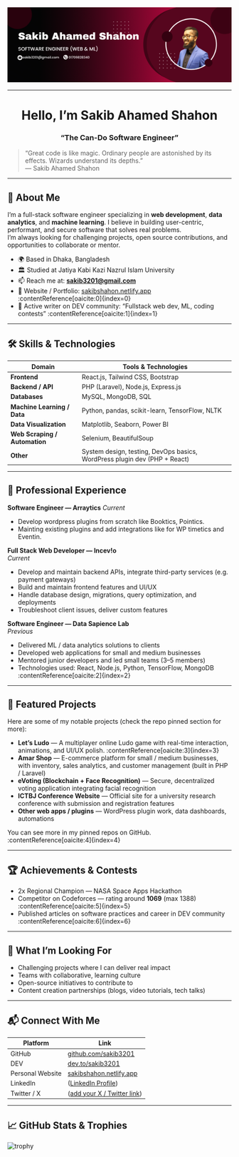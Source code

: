 <div align="center" style="width:100%;">
  <img src="software engineer (Web & ML).png" alt="Software Engineer (Web & ML)">
</div>

---

<h1 align="center">Hello, I’m Sakib Ahamed Shahon</h1>
<h3 align="center">“The Can-Do Software Engineer”</h3>

> “Great code is like magic. Ordinary people are astonished by its effects. Wizards understand its depths.”  
> — Sakib Ahamed Shahon  

---

## 🚀 About Me

I’m a full-stack software engineer specializing in **web development**, **data analytics**, and **machine learning**. I believe in building user-centric, performant, and secure software that solves real problems.  
I’m always looking for challenging projects, open source contributions, and opportunities to collaborate or mentor.

- 🌍 Based in Dhaka, Bangladesh  
- 🏛️ Studied at Jatiya Kabi Kazi Nazrul Islam University  
- 📫 Reach me at: **sakib3201@gmail.com**  
- 🔗 Website / Portfolio: [sakibshahon.netlify.app](https://sakibshahon.netlify.app) :contentReference[oaicite:0]{index=0}  
- 🧠 Active writer on DEV community: “Fullstack web dev, ML, coding contests” :contentReference[oaicite:1]{index=1}

---

## 🛠️ Skills & Technologies

| Domain | Tools & Technologies |
|---|---|
| **Frontend** | React.js, Tailwind CSS, Bootstrap |
| **Backend / API** | PHP (Laravel), Node.js, Express.js |
| **Databases** | MySQL, MongoDB, SQL |
| **Machine Learning / Data** | Python, pandas, scikit-learn, TensorFlow, NLTK |
| **Data Visualization** | Matplotlib, Seaborn, Power BI |
| **Web Scraping / Automation** | Selenium, BeautifulSoup |
| **Other** | System design, testing, DevOps basics, WordPress plugin dev (PHP + React) |

---

## 💼 Professional Experience
**Software Engineer — Arraytics**
_Current_
- Develop wordpress plugins from scratch like Booktics, Pointics.
- Mainting existing plugins and add integrations like for WP timetics and Eventin.

**Full Stack Web Developer — Incev!o**  
_Current_  
- Develop and maintain backend APIs, integrate third-party services (e.g. payment gateways)  
- Build and maintain frontend features and UI/UX  
- Handle database design, migrations, query optimization, and deployments  
- Troubleshoot client issues, deliver custom features  

**Software Engineer — Data Sapience Lab**  
_Previous_  
- Delivered ML / data analytics solutions to clients  
- Developed web applications for small and medium businesses  
- Mentored junior developers and led small teams (3–5 members)  
- Technologies used: React, Node.js, Python, TensorFlow, MongoDB :contentReference[oaicite:2]{index=2}  

---

## 📂 Featured Projects

Here are some of my notable projects (check the repo pinned section for more):

- **Let’s Ludo** — A multiplayer online Ludo game with real-time interaction, animations, and UI/UX polish. :contentReference[oaicite:3]{index=3}  
- **Amar Shop** — E-commerce platform for small / medium businesses, with inventory, sales analytics, and customer management (built in PHP / Laravel)  
- **eVoting (Blockchain + Face Recognition)** — Secure, decentralized voting application integrating facial recognition  
- **ICTBJ Conference Website** — Official site for a university research conference with submission and registration features  
- **Other web apps / plugins** — WordPress plugin work, data dashboards, automations

You can see more in my pinned repos on GitHub. :contentReference[oaicite:4]{index=4}

---

## 🏆 Achievements & Contests

- 2x Regional Champion — NASA Space Apps Hackathon  
- Competitor on Codeforces — rating around **1069** (max 1388) :contentReference[oaicite:5]{index=5}  
- Published articles on software practices and career in DEV community :contentReference[oaicite:6]{index=6}  

---

## 🎯 What I’m Looking For

- Challenging projects where I can deliver real impact  
- Teams with collaborative, learning culture  
- Open-source initiatives to contribute to  
- Content creation partnerships (blogs, video tutorials, tech talks)

---

## 📬 Connect With Me

| Platform | Link |
|---|---|
| GitHub | [github.com/sakib3201](https://github.com/sakib3201) |
| DEV | [dev.to/sakib3201](https://dev.to/sakib3201) |
| Personal Website | [sakibshahon.netlify.app](https://sakibshahon.netlify.app) |
| LinkedIn | ([LinkedIn Profile](https://www.linkedin.com/in/sakib-shahon/)) |
| Twitter / X | ([add your X / Twitter link](https://x.com/SakibShahon)) |

---

## 📈 GitHub Stats & Trophies

![trophy](https://github-profile-trophy.vercel.app/?username=sakib3201&theme=dracula)  
